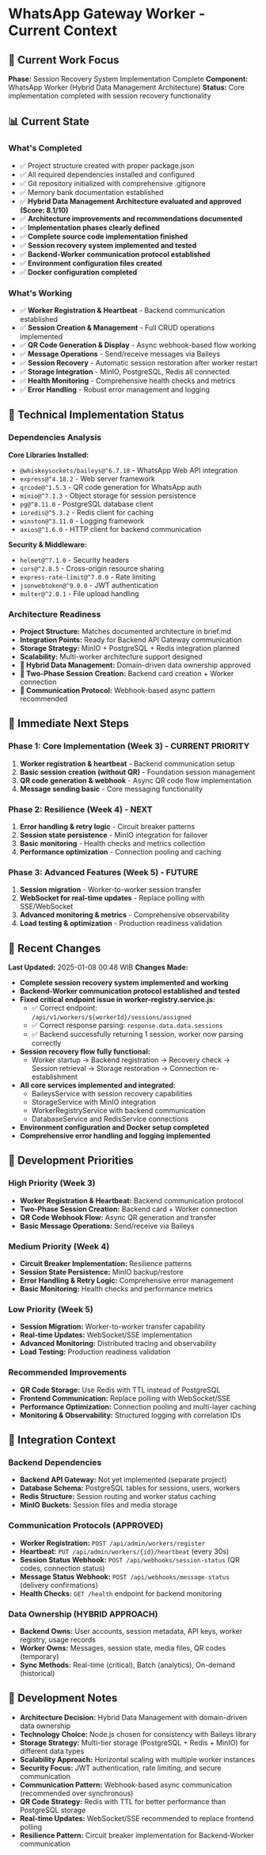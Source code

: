# WhatsApp Gateway Worker - Current Context

## 🎯 Current Work Focus

**Phase:** Session Recovery System Implementation Complete
**Component:** WhatsApp Worker (Hybrid Data Management Architecture)
**Status:** Core implementation completed with session recovery functionality

## 📊 Current State

### What's Completed

- ✅ Project structure created with proper package.json
- ✅ All required dependencies installed and configured
- ✅ Git repository initialized with comprehensive .gitignore
- ✅ Memory bank documentation established
- ✅ **Hybrid Data Management Architecture evaluated and approved (Score: 8.1/10)**
- ✅ **Architecture improvements and recommendations documented**
- ✅ **Implementation phases clearly defined**
- ✅ **Complete source code implementation finished**
- ✅ **Session recovery system implemented and tested**
- ✅ **Backend-Worker communication protocol established**
- ✅ **Environment configuration files created**
- ✅ **Docker configuration completed**

### What's Working

- ✅ **Worker Registration & Heartbeat** - Backend communication established
- ✅ **Session Creation & Management** - Full CRUD operations implemented
- ✅ **QR Code Generation & Display** - Async webhook-based flow working
- ✅ **Message Operations** - Send/receive messages via Baileys
- ✅ **Session Recovery** - Automatic session restoration after worker restart
- ✅ **Storage Integration** - MinIO, PostgreSQL, Redis all connected
- ✅ **Health Monitoring** - Comprehensive health checks and metrics
- ✅ **Error Handling** - Robust error management and logging

## 🔧 Technical Implementation Status

### Dependencies Analysis

**Core Libraries Installed:**

- `@whiskeysockets/baileys@^6.7.18` - WhatsApp Web API integration
- `express@^4.18.2` - Web server framework
- `qrcode@^1.5.3` - QR code generation for WhatsApp auth
- `minio@^7.1.3` - Object storage for session persistence
- `pg@^8.11.0` - PostgreSQL database client
- `ioredis@^5.3.2` - Redis client for caching
- `winston@^3.11.0` - Logging framework
- `axios@^1.6.0` - HTTP client for backend communication

**Security & Middleware:**

- `helmet@^7.1.0` - Security headers
- `cors@^2.8.5` - Cross-origin resource sharing
- `express-rate-limit@^7.0.0` - Rate limiting
- `jsonwebtoken@^9.0.0` - JWT authentication
- `multer@^2.0.1` - File upload handling

### Architecture Readiness

- **Project Structure:** Matches documented architecture in brief.md
- **Integration Points:** Ready for Backend API Gateway communication
- **Storage Strategy:** MinIO + PostgreSQL + Redis integration planned
- **Scalability:** Multi-worker architecture support designed
- **🎯 Hybrid Data Management:** Domain-driven data ownership approved
- **🔄 Two-Phase Session Creation:** Backend card creation + Worker connection
- **📡 Communication Protocol:** Webhook-based async pattern recommended

## 🎯 Immediate Next Steps

### Phase 1: Core Implementation (Week 3) - CURRENT PRIORITY

1. **Worker registration & heartbeat** - Backend communication setup
2. **Basic session creation (without QR)** - Foundation session management
3. **QR code generation & webhook** - Async QR code flow implementation
4. **Message sending basic** - Core messaging functionality

### Phase 2: Resilience (Week 4) - NEXT

1. **Error handling & retry logic** - Circuit breaker patterns
2. **Session state persistence** - MinIO integration for failover
3. **Basic monitoring** - Health checks and metrics collection
4. **Performance optimization** - Connection pooling and caching

### Phase 3: Advanced Features (Week 5) - FUTURE

1. **Session migration** - Worker-to-worker session transfer
2. **WebSocket for real-time updates** - Replace polling with SSE/WebSocket
3. **Advanced monitoring & metrics** - Comprehensive observability
4. **Load testing & optimization** - Production readiness validation

## 🔄 Recent Changes

**Last Updated:** 2025-01-08 00:48 WIB
**Changes Made:**

- **Complete session recovery system implemented and working**
- **Backend-Worker communication protocol established and tested**
- **Fixed critical endpoint issue in worker-registry.service.js:**
  - ✅ Correct endpoint: `/api/v1/workers/${workerId}/sessions/assigned`
  - ✅ Correct response parsing: `response.data.data.sessions`
  - ✅ Backend successfully returning 1 session, worker now parsing correctly
- **Session recovery flow fully functional:**
  - Worker startup → Backend registration → Recovery check → Session retrieval → Storage restoration → Connection re-establishment
- **All core services implemented and integrated:**
  - BaileysService with session recovery capabilities
  - StorageService with MinIO integration
  - WorkerRegistryService with backend communication
  - DatabaseService and RedisService connections
- **Environment configuration and Docker setup completed**
- **Comprehensive error handling and logging implemented**

## 🎯 Development Priorities

### High Priority (Week 3)

- **Worker Registration & Heartbeat:** Backend communication protocol
- **Two-Phase Session Creation:** Backend card + Worker connection
- **QR Code Webhook Flow:** Async QR generation and transfer
- **Basic Message Operations:** Send/receive via Baileys

### Medium Priority (Week 4)

- **Circuit Breaker Implementation:** Resilience patterns
- **Session State Persistence:** MinIO backup/restore
- **Error Handling & Retry Logic:** Comprehensive error management
- **Basic Monitoring:** Health checks and performance metrics

### Low Priority (Week 5)

- **Session Migration:** Worker-to-worker transfer capability
- **Real-time Updates:** WebSocket/SSE implementation
- **Advanced Monitoring:** Distributed tracing and observability
- **Load Testing:** Production readiness validation

### Recommended Improvements

- **QR Code Storage:** Use Redis with TTL instead of PostgreSQL
- **Frontend Communication:** Replace polling with WebSocket/SSE
- **Performance Optimization:** Connection pooling and multi-layer caching
- **Monitoring & Observability:** Structured logging with correlation IDs

## 🔗 Integration Context

### Backend Dependencies

- **Backend API Gateway:** Not yet implemented (separate project)
- **Database Schema:** PostgreSQL tables for sessions, users, workers
- **Redis Structure:** Session routing and worker status caching
- **MinIO Buckets:** Session files and media storage

### Communication Protocols (APPROVED)

- **Worker Registration:** `POST /api/admin/workers/register`
- **Heartbeat:** `PUT /api/admin/workers/{id}/heartbeat` (every 30s)
- **Session Status Webhook:** `POST /api/webhooks/session-status` (QR codes, connection status)
- **Message Status Webhook:** `POST /api/webhooks/message-status` (delivery confirmations)
- **Health Checks:** `GET /health` endpoint for backend monitoring

### Data Ownership (HYBRID APPROACH)

- **Backend Owns:** User accounts, session metadata, API keys, worker registry, usage records
- **Worker Owns:** Messages, session state, media files, QR codes (temporary)
- **Sync Methods:** Real-time (critical), Batch (analytics), On-demand (historical)

## 📝 Development Notes

- **Architecture Decision:** Hybrid Data Management with domain-driven data ownership
- **Technology Choice:** Node.js chosen for consistency with Baileys library
- **Storage Strategy:** Multi-tier storage (PostgreSQL + Redis + MinIO) for different data types
- **Scalability Approach:** Horizontal scaling with multiple worker instances
- **Security Focus:** JWT authentication, rate limiting, and secure communication
- **Communication Pattern:** Webhook-based async communication (recommended over synchronous)
- **QR Code Strategy:** Redis with TTL for better performance than PostgreSQL storage
- **Real-time Updates:** WebSocket/SSE recommended to replace frontend polling
- **Resilience Pattern:** Circuit breaker implementation for Backend-Worker communication
